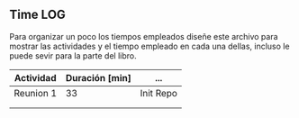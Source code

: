 ## Time LOG

Para organizar un poco los tiempos empleados diseñe este archivo para mostrar las actividades y el tiempo empleado en cada una dellas, incluso le puede sevir para la parte del libro.


| Actividad 	| Duración [min] 	| ... 	
|-----------	|----------------	|-----	
| Reunion 1 	| 33             	| Init Repo    	
|           	|                	|     	
|           	|                	|     	

